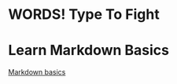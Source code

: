 # WORDS! Type To Fight

# Learn Markdown Basics
[Markdown basics](https://www.markdownguide.org/getting-started/)
